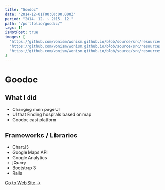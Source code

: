 ```yaml
---
title: "Goodoc"
date: "2014-12-01T00:00:00.000Z"
period: "2014. 12. ~ 2015. 12."
path: "/portfolio/goodoc/"
tags: []
isNotPost: true
images: [
  'https://github.com/wonism/wonism.github.io/blob/source/src/resources/goodoc/goodoc1.png?raw=true',
  'https://github.com/wonism/wonism.github.io/blob/source/src/resources/goodoc/goodoc2.png?raw=true',
  'https://github.com/wonism/wonism.github.io/blob/source/src/resources/goodoc/goodoc3.png?raw=true',
]
---
```


# Goodoc

## What I did
- Changing main page UI
- UI that Finding hospitals based on map
- Goodoc cast platform

## Frameworks / Libraries
- ChartJS
- Google Maps API
- Google Analytics
- jQuery
- Bootstrap 3
- Rails

[Go to Web Site →](http://www.goodoc.co.kr)
